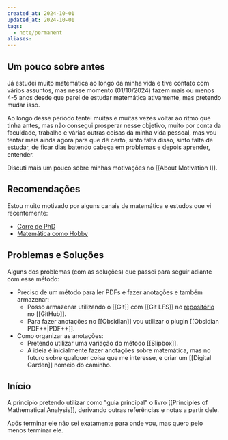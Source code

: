 ```yaml
---
created_at: 2024-10-01
updated_at: 2024-10-01
tags:
  - note/permanent
aliases:
---
```

## Um pouco sobre antes

Já estudei muito matemática ao longo da minha vida e tive contato com vários assuntos, mas nesse momento (01/10/2024) fazem mais ou menos 4-5 anos desde que parei de estudar matemática ativamente, mas pretendo mudar isso.

Ao longo desse período tentei muitas e muitas vezes voltar ao ritmo que tinha antes, mas não consegui prosperar nesse objetivo, muito por conta da faculdade, trabalho e várias outras coisas da minha vida pessoal, mas vou tentar mais ainda agora para que dê certo, sinto falta disso, sinto falta de estudar, de ficar dias batendo cabeça em problemas e depois aprender, entender.

Discuti mais um pouco sobre minhas motivações no [[About Motivation I]].

## Recomendações

Estou muito motivado por alguns canais de matemática e estudos que vi recentemente:

- [Corre de PhD](https://www.youtube.com/@Corredephd)
- [Matemática como Hobby](https://www.youtube.com/@matematicaHobby)

## Problemas e Soluções

Alguns dos problemas (com as soluções) que passei para seguir adiante com esse método:

- Preciso de um método para ler PDFs e fazer anotações e também armazenar:
	- Posso armazenar utilizando o [[Git]] com [[Git LFS]] no [repositório](https://github.com/dreisss/garden) no [[GitHub]].
	- Para fazer anotações no [[Obsidian]] vou utilizar o plugin [[Obsidian PDF++|PDF++]].
- Como organizar as anotações:
	- Pretendo utilizar uma variação do método [[Slipbox]].
	- A ideia é inicialmente fazer anotações sobre matemática, mas no futuro sobre qualquer coisa que me interesse, e criar um [[Digital Garden]] nomeio do caminho.
	
## Início

A principio pretendo utilizar como "guia principal" o livro [[Principles of Mathematical Analysis]], derivando outras referências e notas a partir dele.

Após terminar ele não sei exatamente para onde vou, mas quero pelo menos terminar ele.